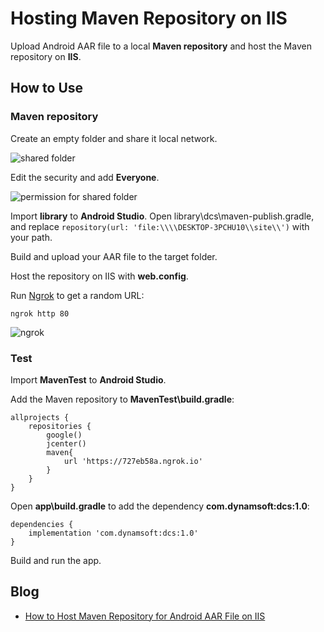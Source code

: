 # Hosting Maven Repository on IIS
Upload Android AAR file to a local **Maven repository** and host the Maven repository on **IIS**.

## How to Use
### Maven repository
Create an empty folder and share it local network.

![shared folder](http://www.codepool.biz/wp-content/uploads/2018/06/shared-folder.PNG)

Edit the security and add **Everyone**.

![permission for shared folder](http://www.codepool.biz/wp-content/uploads/2018/06/iis-shared-everyone.PNG)

Import **library** to **Android Studio**.
Open library\dcs\maven-publish.gradle, and replace  ```repository(url: 'file:\\\\DESKTOP-3PCHU10\\site\\')``` with your path.

Build and upload your AAR file to the target folder.

Host the repository on IIS with **web.config**.

Run [Ngrok](https://ngrok.com/download) to get a random URL:

```
ngrok http 80 
```

![ngrok](http://www.codepool.biz/wp-content/uploads/2018/06/iis-ngrok.PNG)


### Test
Import **MavenTest** to **Android Studio**.

Add the Maven repository to **MavenTest\build.gradle**:

```
allprojects {
    repositories {
        google()
        jcenter()
        maven{
            url 'https://727eb58a.ngrok.io'
        }
    }
}

```

Open **app\build.gradle** to add the dependency **com.dynamsoft:dcs:1.0**:

```
dependencies {
    implementation 'com.dynamsoft:dcs:1.0'
}

```

Build and run the app.


## Blog
* [How to Host Maven Repository for Android AAR File on IIS](https://www.codepool.biz/host-maven-repository-android-aar-iis.html)
